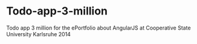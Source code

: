 Todo-app-3-million
==================

Todo app 3 million for the ePortfolio about AngularJS at Cooperative State University Karlsruhe 2014
